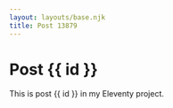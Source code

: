 ```yaml
---
layout: layouts/base.njk
title: Post 13879
---
```


# Post {{ id }}

This is post {{ id }} in my Eleventy project.
